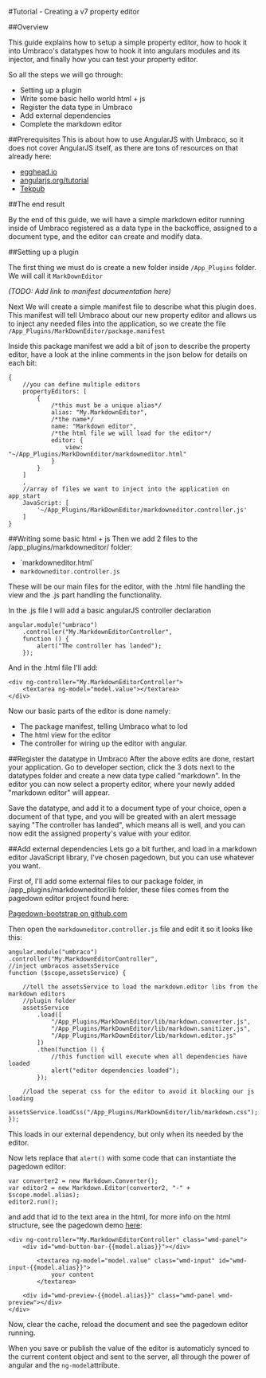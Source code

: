 #Tutorial - Creating a v7 property editor

##Overview

This guide explains how to setup a simple property editor, how to hook it into Umbraco's datatypes
how to hook it into angulars modules and its injector, and finally how you can test your property editor.

So all the steps we will go through:

- Setting up a plugin
- Write some basic hello world html + js
- Register the data type in Umbraco
- Add external dependencies
- Complete the markdown editor

##Prerequisites
This is about how to use AngularJS with Umbraco, so it does not cover AngularJS itself, as there are tons of resources on that already here: 

- [egghead.io](http://www.egghead.io/)
- [angularjs.org/tutorial](http://docs.angularjs.org/tutorial)
- [Tekpub](http://tekpub.com/products/angular)

##The end result

By the end of this guide, we will have a simple markdown editor running inside of Umbraco
registered as a data type in the backoffice, assigned to a document type, and the editor can 
create and modify data.

##Setting up a plugin

The first thing we must do is create a new folder inside `/App_Plugins` folder. We will call it
`MarkDownEditor`

*(TODO: Add link to manifest documentation here)*

Next We will create a simple manifest file to describe what this plugin does. This manifest will tell Umbraco about our new property editor and allows us to inject any needed files into the application, so we create the file `/App_Plugins/MarkDownEditor/package.manifest` 

Inside this package manifest we add a bit of json to describe the property editor, have a look at the inline comments in the json below for details on each bit:

	{   
		//you can define multiple editors 	
		propertyEditors: [		
			{
				/*this must be a unique alias*/	
				alias: "My.MarkdownEditor",
				/*the name*/
				name: "Markdown editor",
				/*the html file we will load for the editor*/
				editor: {
					view: "~/App_Plugins/MarkDownEditor/markdowneditor.html"
				}
			}
		]
		,
		//array of files we want to inject into the application on app_start
		JavaScript: [
		    '~/App_Plugins/MarkDownEditor/markdowneditor.controller.js'
		]
	}


##Writing some basic html + js
Then we add 2 files to the /app_plugins/markdowneditor/ folder:
- ´markdowneditor.html`
- `markdowneditor.controller.js`	

These will be our main files for the editor, with the .html file handling the view and the .js 
part handling the functionality. 

In the .js file I will add a basic angularJS controller declaration

	angular.module("umbraco")
		.controller("My.MarkdownEditorController",
		function () {
			alert("The controller has landed");   
		});

And in the .html file I'll add: 

	<div ng-controller="My.MarkdownEditorController">
		<textarea ng-model="model.value"></textarea>
	</div>

Now our basic parts of the editor is done namely: 

- The package manifest, telling Umbraco what to lod
- The html view for the editor
- The controller for wiring up the editor with angular.

##Register the datatype in Umbraco
After the above edits are done, restart your application. Go to developer section, click the 3 dots next to the datatypes folder and create a new data type called "markdown". In the editor you can now select a property editor, where your newly added "markdown editor" will appear. 

Save the datatype, and add it to a document type of your choice, open a document of that type, and you will be greated with an alert message saying "The controller has landed", which means all is well, and you can now edit the assigned property's value with your editor. 


##Add external dependencies
Lets go a bit further, and load in a markdown editor JavaScript library, I've chosen pagedown, but you can use whatever you want. 

First of, I'll add some external files to our package folder, in /app_plugins/markdowneditor/lib folder, these files comes from the pagedown editor project found here: 

[Pagedown-bootstrap on github.com](https://github.com/samwillis/pagedown-bootstrap)

Then open the `markdowneditor.controller.js` file and edit it so it looks like this: 

	angular.module("umbraco")
	.controller("My.MarkdownEditorController",
	//inject umbracos assetsService
	function ($scope,assetsService) {

	    //tell the assetsService to load the markdown.editor libs from the markdown editors
	    //plugin folder
	    assetsService
			.load([
				"/App_Plugins/MarkDownEditor/lib/markdown.converter.js",
	            "/App_Plugins/MarkDownEditor/lib/markdown.sanitizer.js",
	            "/App_Plugins/MarkDownEditor/lib/markdown.editor.js"
	        ])
			.then(function () {
			    //this function will execute when all dependencies have loaded
			    alert("editor dependencies loaded");
			});

	    //load the seperat css for the editor to avoid it blocking our js loading
	    assetsService.loadCss("/App_Plugins/MarkDownEditor/lib/markdown.css");
	});

This loads in our external dependency, but only when its needed by the editor.

Now lets replace that `alert()` with some code that can instantiate the pagedown editor:

	var converter2 = new Markdown.Converter();
    var editor2 = new Markdown.Editor(converter2, "-" + $scope.model.alias);
    editor2.run();

and add that id to the text area in the html, for more info on the html structure, see the pagedown demo [here](https://github.com/samwillis/pagedown-bootstrap/blob/master/demo/browser/demo.html): 
	
	<div ng-controller="My.MarkdownEditorController" class="wmd-panel">
		<div id="wmd-button-bar-{{model.alias}}"></div>

			<textarea ng-model="model.value" class="wmd-input" id="wmd-input-{{model.alias}}">
				your content
			</textarea>

		<div id="wmd-preview-{{model.alias}}" class="wmd-panel wmd-preview"></div>
	</div> 

Now, clear the cache, reload the document and see the pagedown editor running. 

When you save or publish the value of the editor is automaticly synced to the current content object and sent to the server, all through the power of angular and the `ng-model`attribute.